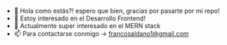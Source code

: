 - 👋 Hola como estás?! espero que bien, gracias por pasarte por mi repo!
- 👀 Estoy interesado en el Desarrollo Frontend!
- 🌱 Actualmente super interesado en el MERN stack 
- 📫 Para contactarse conmigo -> francosaldano1@gmail.com

<!---
critical-dmg/critical-dmg is a ✨ special ✨ repository because its `README.md` (this file) appears on your GitHub profile.
You can click the Preview link to take a look at your changes.
--->
